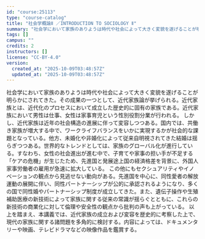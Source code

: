 ```yaml
---
id: "course:25113"
type: "course-catalog"
title: "社会学概論Ⅱ ／INTRODUCTION TO SOCIOLOGY Ⅱ"
summary: "社会学において家族のありようは時代や社会によって大きく変貌を遂げることが明らかにされてきた。その成果の一つとして、近代家族論が挙げられる。近代家族とは、近代化のプロセスにおいて成立した歴史的に固有の家族である。近代家族において男性は仕事、女…"
tags: []
campus: ""
credits: 2
instructors: []
license: "CC-BY-4.0"
version:
  created_at: "2025-10-09T03:48:57Z"
  updated_at: "2025-10-09T03:48:57Z"
---
```

社会学において家族のありようは時代や社会によって大きく変貌を遂げることが明らかにされてきた。その成果の一つとして、近代家族論が挙げられる。近代家族とは、近代化のプロセスにおいて成立した歴史的に固有の家族である。近代家族において男性は仕事、女性は家事育児という性別役割分業が行われる。 しかし、近代家族は近年の社会構造の進展に伴って変容しつつある。国内では、共働き家族が増大する中で、ワークライフバランスをいかに実現するかが社会的な課題となっている。他方、未婚化や非婚化によって従来自明視されてきた結婚は揺らぎつつある。世界的なトレンドとしては、家族のグローバル化が進行している。すなわち、女性の社会進出が進む中で、子育てや家事の担い手が不足する「ケアの危機」が生じたため、先進国と発展途上国の経済格差を背景に、外国人家事労働者の雇用が急速に拡大している。 この他にもセクシュアリティやイノベーションの観点から見逃せない動向がある。先進国を中心に、同性愛者の解放運動の展開に伴い、同性パートナーシップが公的に承認されるようになり、多くの国で同性婚やパートナーシップ制度が成立してきた。また、遺伝子操作や生殖補助医療の新技術によって家族に関する従来の常識が揺らぐとともに、これらの新技術の商業化に対して倫理や安全性の観点から批判の声も上がっている。 以上を踏まえ、本講義では、近代家族の成立および変容を歴史的に考察した上で、現代の家族に関する諸問題を多角的に検討する。内容によっては、ドキュメンタリーや映画、テレビドラマなどの映像作品を鑑賞する。
